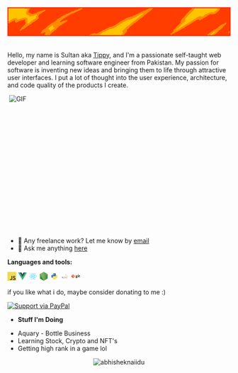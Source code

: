 <center><img src="https://github.com/Aeth-er/Aeth-er/blob/main/ezgif.com-gif-maker%20(1).gif"></center>


<br />

Hello, my name is Sultan aka [Tippy](https://sultan.lol), and I'm a passionate self-taught web developer and learning software engineer from Pakistan. My passion for software is inventing new ideas and bringing them to life through attractive user interfaces. I put a lot of thought into the user experience, architecture, and code quality of the products I create.

<img align="right" alt="GIF" src="https://github.com/abhisheknaiidu/abhisheknaiidu/blob/master/code.gif?raw=true" width="500" height="320" />
  
- 💼 Any freelance work? Let me know by [email](mailto:msultankhalid@gmail.com)
- 💬 Ask me anything [here](https://discord.gg/TDbGjjgcDA)

**Languages and tools:**  

<code><img height="20" src="https://raw.githubusercontent.com/github/explore/80688e429a7d4ef2fca1e82350fe8e3517d3494d/topics/javascript/javascript.png"></code>
<code><img height="20" src="https://raw.githubusercontent.com/github/explore/80688e429a7d4ef2fca1e82350fe8e3517d3494d/topics/vue/vue.png"></code>
<code><img height="20" src="https://raw.githubusercontent.com/github/explore/80688e429a7d4ef2fca1e82350fe8e3517d3494d/topics/react/react.png"></code>
<code><img height="20" src="https://raw.githubusercontent.com/github/explore/80688e429a7d4ef2fca1e82350fe8e3517d3494d/topics/nodejs/nodejs.png"></code>
<code><img height="20" src="https://raw.githubusercontent.com/github/explore/80688e429a7d4ef2fca1e82350fe8e3517d3494d/topics/python/python.png"></code>
<code><img height="20" src="https://raw.githubusercontent.com/github/explore/80688e429a7d4ef2fca1e82350fe8e3517d3494d/topics/mysql/mysql.png"></code>
<code><img height="20" src="https://raw.githubusercontent.com/github/explore/80688e429a7d4ef2fca1e82350fe8e3517d3494d/topics/git/git.png"></code>


<!--END_SECTION:waka-->

if you like what i do, maybe consider donating to me :)

[![Support via PayPal](https://cdn.rawgit.com/twolfson/paypal-github-button/1.0.0/dist/button.svg)](https://www.paypal.me/msktechmsk/)

  - **Stuff I'm Doing**
<!-- TODO-IST:START -->
- Aquary - Bottle Business                 
- Learning Stock, Crypto and NFT's           
- Getting high rank in a game lol
<!-- TODO-IST:END -->




<p align="center"> <img src="https://github-readme-stats.vercel.app/api?username=Aeth-er&show_icons=true&theme=gotham" alt="abhisheknaiidu" />




